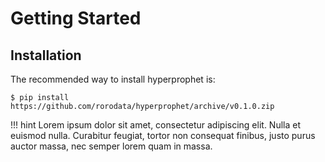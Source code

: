 # Getting Started

## Installation

The recommended way to install hyperprophet is:

```
$ pip install https://github.com/rorodata/hyperprophet/archive/v0.1.0.zip
```

!!! hint
    Lorem ipsum dolor sit amet, consectetur adipiscing elit. Nulla et euismod
    nulla. Curabitur feugiat, tortor non consequat finibus, justo purus auctor
    massa, nec semper lorem quam in massa.